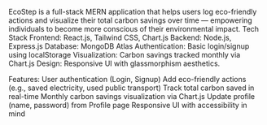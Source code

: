 EcoStep is a full-stack MERN application that helps users log eco-friendly actions
and visualize their total carbon savings over time — empowering individuals to become more conscious of their environmental impact.
Tech Stack
Frontend: React.js, Tailwind CSS, Chart.js
Backend: Node.js, Express.js
Database: MongoDB Atlas
Authentication: Basic login/signup using localStorage
Visualization: Carbon savings tracked monthly via Chart.js
Design: Responsive UI with glassmorphism aesthetics.

Features:
User authentication (Login, Signup)
Add eco-friendly actions (e.g., saved electricity, used public transport)
Track total carbon saved in real-time
Monthly carbon savings visualization via Chart.js
Update profile (name, password) from Profile page
Responsive UI with accessibility in mind

